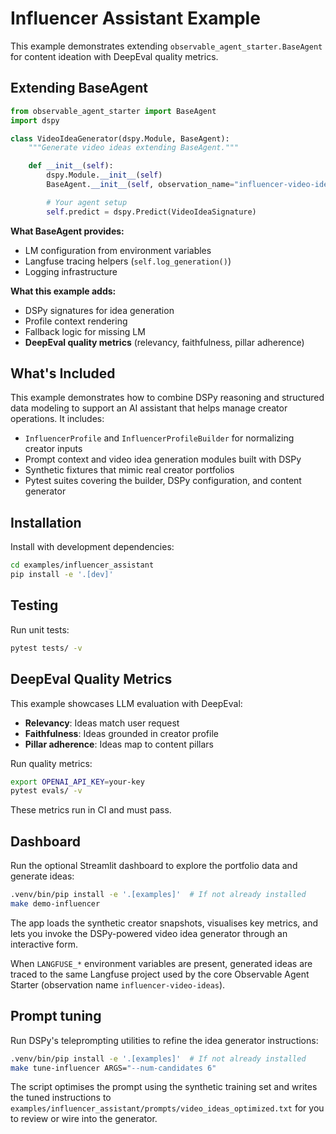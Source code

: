# Influencer Assistant Example

This example demonstrates extending `observable_agent_starter.BaseAgent` for content ideation with DeepEval quality metrics.

## Extending BaseAgent

```python
from observable_agent_starter import BaseAgent
import dspy

class VideoIdeaGenerator(dspy.Module, BaseAgent):
    """Generate video ideas extending BaseAgent."""

    def __init__(self):
        dspy.Module.__init__(self)
        BaseAgent.__init__(self, observation_name="influencer-video-ideas")

        # Your agent setup
        self.predict = dspy.Predict(VideoIdeaSignature)
```

**What BaseAgent provides:**
- LM configuration from environment variables
- Langfuse tracing helpers (`self.log_generation()`)
- Logging infrastructure

**What this example adds:**
- DSPy signatures for idea generation
- Profile context rendering
- Fallback logic for missing LM
- **DeepEval quality metrics** (relevancy, faithfulness, pillar adherence)

## What's Included

This example demonstrates how to combine DSPy reasoning and structured data modeling
to support an AI assistant that helps manage creator operations. It includes:

- `InfluencerProfile` and `InfluencerProfileBuilder` for normalizing creator inputs
- Prompt context and video idea generation modules built with DSPy
- Synthetic fixtures that mimic real creator portfolios
- Pytest suites covering the builder, DSPy configuration, and content generator

## Installation

Install with development dependencies:

```bash
cd examples/influencer_assistant
pip install -e '.[dev]'
```

## Testing

Run unit tests:
```bash
pytest tests/ -v
```

## DeepEval Quality Metrics

This example showcases LLM evaluation with DeepEval:

- **Relevancy**: Ideas match user request
- **Faithfulness**: Ideas grounded in creator profile
- **Pillar adherence**: Ideas map to content pillars

Run quality metrics:
```bash
export OPENAI_API_KEY=your-key
pytest evals/ -v
```

These metrics run in CI and must pass.

## Dashboard
Run the optional Streamlit dashboard to explore the portfolio data and generate ideas:

```bash
.venv/bin/pip install -e '.[examples]'  # If not already installed
make demo-influencer
```

The app loads the synthetic creator snapshots, visualises key metrics, and lets you
invoke the DSPy-powered video idea generator through an interactive form.

When `LANGFUSE_*` environment variables are present, generated ideas are traced to the
same Langfuse project used by the core Observable Agent Starter (observation name
`influencer-video-ideas`).

## Prompt tuning
Run DSPy's teleprompting utilities to refine the idea generator instructions:

```bash
.venv/bin/pip install -e '.[examples]'  # If not already installed
make tune-influencer ARGS="--num-candidates 6"
```

The script optimises the prompt using the synthetic training set and writes the tuned
instructions to `examples/influencer_assistant/prompts/video_ideas_optimized.txt` for you
to review or wire into the generator.
